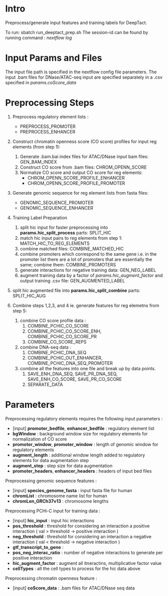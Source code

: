 # Intro

Preprocess/generate input features and training labels for DeepTact. 

To run:
	sbatch run_deeptact_prep.sh <resume-session-id>
The session-id can be found by running command : *nextflow log*


# Input Params and Files

The input file path is specified in the nextflow config file parameters. The input .bam files for DNase/ATAC-seq input are specified separately in a .csv specified in *params.coScore_data*


# Preprocessing Steps

1. Preprocess regulatory element lists :
	* PREPROCESS_PROMOTER
	* PREPROCESS_ENHANCER
2. Construct chromatin openness score (CO score) profiles for input reg elements (from step 1):
	1. Generate .bam.bai index files for ATAC/DNase input bam files: GEN_BAM_INDEX
	2. Construct CO score from .bam files: CHROM_OPENN_SCORE
	3. Normalize CO score and output CO score for reg elements:
		* CHROM_OPENN_SCORE_PROFILE_ENHANCER
		* CHROM_OPENN_SCORE_PROFILE_PROMOTER

3. Generate genomic sequence for reg element lists from fasta files:
	* GENOMIC_SEQUENCE_PROMOTER
	* GENOMIC_SEQUENCE_ENHANCER
4. Training Label Preparation
	1. split hic input for faster preprocessing into **params.hic_split_process** parts: SPLIT_HIC
	2. match hic input pairs to reg elements from step 1: MATCH_HIC_TO_REG_ELEMENTS
	3. combine matched files: COMBINE_MATCHED_HIC
	4. combine promoters which correspond to the same gene i.e. in the promoter list there are a lot of promoters that are essentially the same; combine them: COMBINE_PROMOTERS
	5. generate interactions for negative training data: GEN_NEG_LABEL
	6. augment training data by a factor of *params.hic_augment_factor* and output training .csv file: GEN_AUGMENTED_LABEL 
5. split hic augmented file into **params.hic_split_combine** parts: SPLIT_HIC_AUG
6. Combine steps 1,2,3, and 4 ie. generate features for reg elemetns from step 5:
	1. combine CO score profile data :
		1. COMBINE_PCHIC_CO_SCORE
		2. COMBINE_PCHIC_CO_SCORE_ENH, COMBINE_PCHIC_CO_SCORE_PR
		3. COMBINE_CO_SCORE_REPS
	2. combine DNA-seq data :
		1. COMBINE_PCHIC_DNA_SEQ
		2. COMBINE_PCHIC_OUT_ENHANCER, COMBINE_PCHIC_DNA_SEQ_PROMOTER
	3. combine all the features into one file and break up by data points.
		1. SAVE_ENH_DNA_SEQ, SAVE_PR_DNA_SEQ, SAVE_ENH_CO_SCORE, SAVE_PR_CO_SCORE
		2. SEPARATE_DATA


# Parameters

Preprocessing regulatory elements requires the following input parameters :

- [input] **promoter_bedfile**, **enhancer_bedfile** : regulatory element list
- **bgWindow** : background window size for regulatory elements for normalization of CO score
- **promoter_window**, **promoter_window** : length of genomic window for regulatory elements
- **augment_length** : additional window length added to regulatory elements for data augmentation step
- **augment_step** : step size for data augmentation
- **promoter_headers**, **enhancer_headers** : headers of input bed files


Preprocessing genomic sequence features :
- [input] **species_genome_fasta** : input fasta file for human
- **chromList** : chromosome name list for human
- **chromLen_GRCh37v13** : chromosome lengths

Preprocessing PCHi-C input for training data :
- [input] **hic_input** : input hic interactions
- **pos_threshold** : threshold for considering an interaction a positive interaction ( val > threshold -> positive interaction )
- **neg_threshold** : threshold for considering an interaction a negative interaction ( val < threshold -> negative interaction )
- **gtf_transcript_to_gene** : 
- **pos_neg_interac_ratio** : number of negative interactions to generate per positive interaction
- **hic_augment_factor** : augment all itneractins, multiplicative factor value
- **cellTypes** : all the cell types to process for the hic data above

Preprocessing chromatin openness feature : 
- [input] **coScore_data** : .bam files for ATAC/DNase seq data






